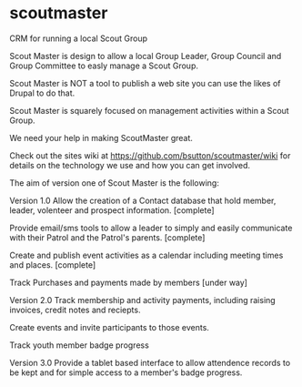 scoutmaster
===========

CRM for running a local Scout Group

Scout Master is design to allow a local Group Leader, Group Council and Group Committee to easly manage a Scout Group.

Scout Master is NOT a tool to publish a web site you can use the likes of Drupal to do that.

Scout Master is squarely focused on management activities within a Scout Group.

We need your help in making ScoutMaster great.

Check out the sites wiki at https://github.com/bsutton/scoutmaster/wiki for details on the technology we use and how you can get involved.

The aim of version one of Scout Master is the following:

Version 1.0
Allow the creation of a Contact database that hold member, leader, volenteer and prospect information. [complete]

Provide email/sms tools to allow a leader to simply and easily communicate with their Patrol and the Patrol's parents. [complete]

Create and publish event activities as a calendar including meeting times and places. [complete]

Track Purchases and payments made by members [under way]

Version 2.0
Track membership and activity payments, including raising invoices, credit notes and reciepts.

Create events and invite participants to those events.

Track youth member badge progress

Version 3.0
Provide a tablet based interface to allow attendence records to be kept and for simple access to a member's badge progress.

